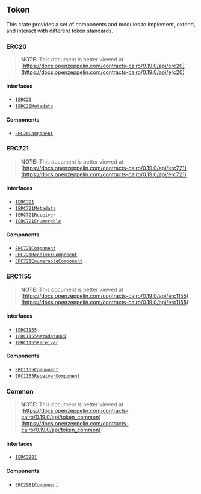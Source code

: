 ## Token

This crate provides a set of components and modules to implement, extend, and interact with different token
standards.

### ERC20

> **NOTE:** This document is better viewed at [https://docs.openzeppelin.com/contracts-cairo/0.19.0/api/erc20](https://docs.openzeppelin.com/contracts-cairo/0.19.0/api/erc20)

#### Interfaces

- [`IERC20`](https://docs.openzeppelin.com/contracts-cairo/0.19.0/api/erc20#IERC20)
- [`IERC20Metadata`](https://docs.openzeppelin.com/contracts-cairo/0.19.0/api/erc20#IERC20Metadata)

#### Components

- [`ERC20Component`](https://docs.openzeppelin.com/contracts-cairo/0.19.0/api/erc20#ERC20Component)

### ERC721

> **NOTE:** This document is better viewed at [https://docs.openzeppelin.com/contracts-cairo/0.19.0/api/erc721](https://docs.openzeppelin.com/contracts-cairo/0.19.0/api/erc721)

#### Interfaces

- [`IERC721`](https://docs.openzeppelin.com/contracts-cairo/0.19.0/api/erc721#IERC721)
- [`IERC721Metadata`](https://docs.openzeppelin.com/contracts-cairo/0.19.0/api/erc721#IERC721Metadata)
- [`IERC721Receiver`](https://docs.openzeppelin.com/contracts-cairo/0.19.0/api/erc721#IERC721Receiver)
- [`IERC721Enumerable`](https://docs.openzeppelin.com/contracts-cairo/0.19.0/api/erc721#IERC721Enumerable)

#### Components

- [`ERC721Component`](https://docs.openzeppelin.com/contracts-cairo/0.19.0/api/erc721#ERC721Component)
- [`ERC721ReceiverComponent`](https://docs.openzeppelin.com/contracts-cairo/0.19.0/api/erc721#ERC721ReceiverComponent)
- [`ERC721EnumerableComponent`](https://docs.openzeppelin.com/contracts-cairo/0.19.0/api/erc721#ERC721EnumerableComponent)

### ERC1155

> **NOTE:** This document is better viewed at [https://docs.openzeppelin.com/contracts-cairo/0.19.0/api/erc1155](https://docs.openzeppelin.com/contracts-cairo/0.19.0/api/erc1155)

#### Interfaces

- [`IERC1155`](https://docs.openzeppelin.com/contracts-cairo/0.19.0/api/erc1155#IERC1155)
- [`IERC1155MetadataURI`](https://docs.openzeppelin.com/contracts-cairo/0.19.0/api/erc1155#IERC1155MetadataURI)
- [`IERC1155Receiver`](https://docs.openzeppelin.com/contracts-cairo/0.19.0/api/erc1155#IERC1155Receiver)

#### Components

- [`ERC1155Component`](https://docs.openzeppelin.com/contracts-cairo/0.19.0/api/erc1155#ERC1155Component)
- [`ERC1155ReceiverComponent`](https://docs.openzeppelin.com/contracts-cairo/0.19.0/api/erc1155#ERC1155ReceiverComponent)

### Common

> **NOTE:** This document is better viewed at [https://docs.openzeppelin.com/contracts-cairo/0.19.0/api/token_common](https://docs.openzeppelin.com/contracts-cairo/0.19.0/api/token_common)

#### Interfaces

- [`IERC2981`](https://docs.openzeppelin.com/contracts-cairo/0.19.0/api/token_common#IERC2981)

#### Components

- [`ERC2981Component`](https://docs.openzeppelin.com/contracts-cairo/0.19.0/api/token_common#ERC2981Component)
